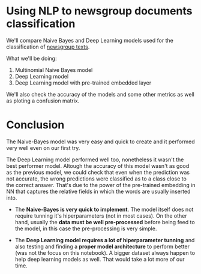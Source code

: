 # Using NLP to newsgroup documents classification

We'll compare Naive Bayes and Deep Learning models used for the classification of [newsgroup texts](http://qwone.com/~jason/20Newsgroups/). 

What we'll be doing: 
1. Multinomial Naive Bayes model
2. Deep Learning model
3. Deep Learning model with pre-trained embedded layer

We'll also check the accuracy of the models and some other metrics as well as ploting a confusion matrix.


# Conclusion

The Naive-Bayes model was very easy and quick to create and it performed very well even on our first try.

The Deep Learning model performed well too, nonetheless it wasn't the best performer model. Altough the accuracy of this model wasn't as good as the previous model, we could check that even when the prediction was not accurate, the wrong predictions were classified as to a class close to the correct answer. That's due to the power of the pre-trained embedding in NN that captures the relative fields in which the words are usually inserted into.

- The **Naive-Bayes is very quick to implement**. The model itself does not require tunning it's hiperparameters (not in most cases). On the other hand, usually the **data must be well pre-processed** before being feed to the model, in this case the pre-processing is very simple.

- The **Deep Learning model requires a lot of hiperparameter tunning** and also testing and finding a **proper model architecture** to perform better (was not the focus on this notebook). A bigger dataset always happen to help deep learning models as well. That would take a lot more of our time.
